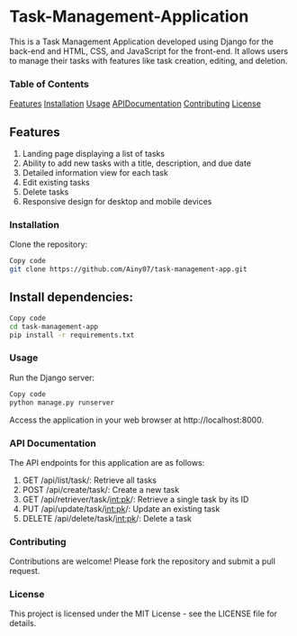 # Task-Management-Application


This is a Task Management Application developed using Django for the back-end and HTML, CSS, and JavaScript for the front-end. It allows users to manage their tasks with features like task creation, editing, and deletion.

### Table of Contents
 [Features](#Features)
 [Installation](#Installation)
 [Usage](#Usage)
 [APIDocumentation](#APIDocumentation)
 [Contributing](#Contributing)
 [License](#License)


## Features
1. Landing page displaying a list of tasks
2. Ability to add new tasks with a title, description, and due date
3. Detailed information view for each task
4. Edit existing tasks
5. Delete tasks
6. Responsive design for desktop and mobile devices


### Installation
Clone the repository:

```bash
Copy code
git clone https://github.com/Ainy07/task-management-app.git
```
## Install dependencies:

```bash
Copy code
cd task-management-app
pip install -r requirements.txt
```
### Usage
Run the Django server:

```bash
Copy code
python manage.py runserver
```
Access the application in your web browser at http://localhost:8000.

### API Documentation
The API endpoints for this application are as follows:

1. GET /api/list/task/: Retrieve all tasks
2. POST /api/create/task/: Create a new task
3. GET /api/retriever/task/<int:pk>/: Retrieve a single task by its ID
4. PUT /api/update/task/<int:pk>/: Update an existing task
5. DELETE /api/delete/task/<int:pk>/: Delete a task

### Contributing
Contributions are welcome! Please fork the repository and submit a pull request.

### License
This project is licensed under the MIT License - see the LICENSE file for details.